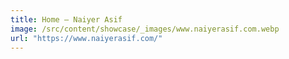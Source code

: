 ```yaml
---
title: Home — Naiyer Asif
image: /src/content/showcase/_images/www.naiyerasif.com.webp
url: "https://www.naiyerasif.com/"
---
```

